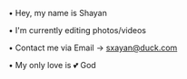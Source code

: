 • Hey, my name is Shayan

• I'm currently editing photos/videos

• Contact me via Email → sxayan@duck.com

• My only love is 💕 God

<!---
sxayan69/sxayan69 is a ✨ special ✨ repository because its `AboutMe.md` (this file) appears on your GitHub profile.
You can click the Preview link to take a look at your changes.
--->
